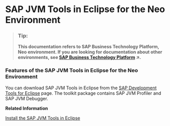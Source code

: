 <!-- loio5be792a1561f41bcb70fbce9380c3fdc -->

# SAP JVM Tools in Eclipse for the Neo Environment

> ### Tip:  
> **This documentation refers to SAP Business Technology Platform, Neo environment. If you are looking for documentation about other environments, see [SAP Business Technology Platform](https://help.sap.com/viewer/65de2977205c403bbc107264b8eccf4b/Cloud/en-US/6a2c1ab5a31b4ed9a2ce17a5329e1dd8.html "SAP Business Technology Platform (SAP BTP) is an integrated offering comprised of four technology portfolios: database and data management, application development and integration, analytics, and intelligent technologies. The platform offers users the ability to turn data into business value, compose end-to-end business processes, and build and extend SAP applications quickly.") :arrow_upper_right:.**





### Features of the SAP JVM Tools in Eclipse for the Neo Environment

You can download SAP JVM Tools in Eclipse from the [SAP Development Tools for Eclipse](https://tools.hana.ondemand.com/#cloud) page. The toolkit package contains SAP JVM Profiler and SAP JVM Debugger.

**Related Information**  


[Install the SAP JVM Tools in Eclipse](../30-development-neo/install-the-sap-jvm-tools-in-eclipse-4e97452.md "")

